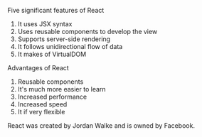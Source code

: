 Five significant features of React

1. It uses JSX syntax
2. Uses reusable components to develop the view
3. Supports server-side rendering
4. It follows unidirectional flow of data
5. It makes of VirtualDOM

Advantages of React

1. Reusable components
2. It's much more easier to learn
3. Increased performance
4. Increased speed
5. It if very flexible

React was created by Jordan Walke and is owned by Facebook. 
